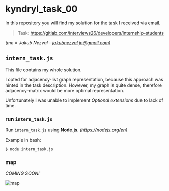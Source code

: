 # kyndryl_task_00

In this repository you will find my solution for the task I received via email.

> Task: https://gitlab.com/interviews26/developers/internship-students

*(me = Jakub Nezval - jakubnezval.jn@gmail.com)* 

## `intern_task.js`

This file contains my whole solution.

I opted for adjacency-list graph representation, because this approach was hinted in the task description.
However, my graph is quite dense, therefore adjacency-matrix would be more optimal representation.

Unfortunately I was unable to implement *Optional extensions* due to lack of time.

### run `intern_task.js`

Run `intern_task.js` using **Node.js**. *(https://nodejs.org/en)*

Example in bash:

```bash
$ node intern_task.js
```

### map

*COMING SOON!*

![map](/img/map.png)

